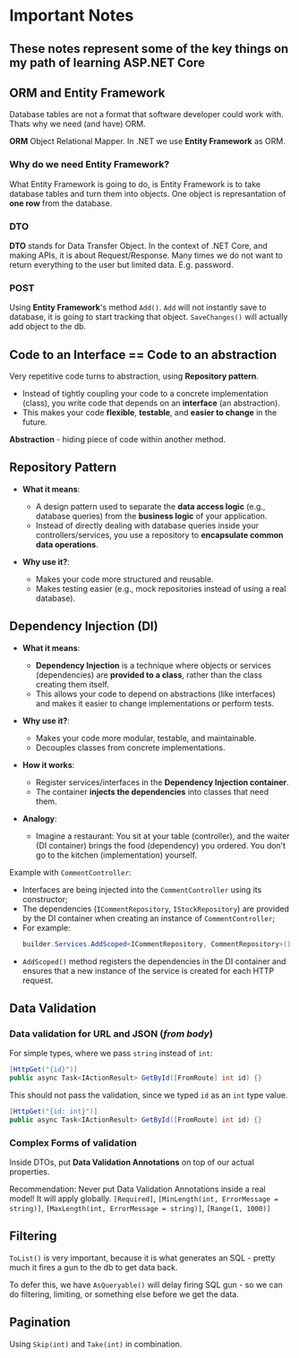 # Important Notes
## These notes represent some of the key things on my path of learning ASP.NET Core

## ORM and Entity Framework

Database tables are not a format that software developer could work with. Thats why we need (and have) ORM.

**ORM** Object Relational Mapper. In .NET we use **Entity Framework** as ORM.

### Why do we need Entity Framework?

What Entity Framework is going to do, is Entity Framework is to take database tables and turn them into objects. One object is represantation of **one row** from the database.

### DTO

**DTO** stands for Data Transfer Object. In the context of .NET Core, and making APIs, it is about Request/Response. Many times we do not want to return everything to the user but limited data. E.g. password.

### POST

Using **Entity Framework**'s method `Add()`. `Add` will not instantly save to database, it is going to start tracking that object. `SaveChanges()` will actually add object to the db.

## Code to an Interface == Code to an abstraction

Very repetitive code turns to abstraction, using **Repository pattern**.

- Instead of tightly coupling your code to a concrete implementation (class), you write code that depends on an **interface** (an abstraction).
- This makes your code **flexible**, **testable**, and **easier to change** in the future.


**Abstraction** - hiding piece of code within another method.

## Repository Pattern
- **What it means**:
    - A design pattern used to separate the **data access logic** (e.g., database queries) from the **business logic** of your application.
    - Instead of directly dealing with database queries inside your controllers/services, you use a repository to **encapsulate common data operations**.

- **Why use it?**:
    - Makes your code more structured and reusable.
    - Makes testing easier (e.g., mock repositories instead of using a real database).


## Dependency Injection (DI)
- **What it means**:
    - **Dependency Injection** is a technique where objects or services (dependencies) are **provided to a class**, rather than the class creating them itself.
    - This allows your code to depend on abstractions (like interfaces) and makes it easier to change implementations or perform tests.

- **Why use it?**:
    - Makes your code more modular, testable, and maintainable.
    - Decouples classes from concrete implementations.

- **How it works**:
    - Register services/interfaces in the **Dependency Injection container**.
    - The container **injects the dependencies** into classes that need them.

- **Analogy**:
    - Imagine a restaurant: You sit at your table (controller), and the waiter (DI container) brings the food (dependency) you ordered. You don’t go to the kitchen (implementation) yourself.

 Example with `CommentController`:
- Interfaces are being injected into the `CommentController` using its constructor;
- The dependencies (`ICommentRepository`, `IStockRepository`) are provided by the DI container when creating an instance of `CommentController`;
- For example:
  ```csharp
  builder.Services.AddScoped<ICommentRepository, CommentRepository>();
  ```
- `AddScoped()` method registers the dependencies in the DI container and ensures that a new instance of the service is created for each HTTP request.
## Data Validation

### Data validation for URL and JSON (_from body_)

For simple types, where we pass `string` instead of `int`:
```csharp
[HttpGet("{id}")]
public async Task<IActionResult> GetById([FromRoute] int id) {}
```
This should not pass the validation, since we typed `id` as an `int` type value.
```csharp
[HttpGet("{id: int}")]
public async Task<IActionResult> GetById([FromRoute] int id) {}
```

### Complex Forms of validation

Inside DTOs, put **Data Validation Annotations** on top of our actual properties.

Recommendation: Never put Data Validation Annotations inside a real model! It will apply globally.
`[Required]`, `[MinLength(int, ErrorMessage = string)]`, `[MaxLength(int, ErrorMessage = string)]`, `[Range(1, 1000)]`

## Filtering

`ToList()` is very important, because it is what generates an SQL - pretty much it fires a gun to the db to get data back.

To defer this, we have `AsQueryable()` will delay firing SQL gun - so we can do filtering, limiting, or something else before we get the data.

## Pagination

Using `Skip(int)` and `Take(int)` in combination.